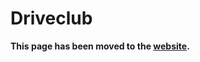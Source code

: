 # Driveclub

**This page has been moved to the [website](https://illusion0001.github.io/patch).**

<!--


[Installation Guide](https://illusion0001.github.io/install-instructions/)

## 60 FPS Unlock (Work-In-Progress!)

Author: [illusion](https://twitter.com/illusion0002)

Timer is currently double speed.

- [ ] Find dynamic timestep from Motorstorm PS3 or Driveclub VR titles. (requires brute forcing, how-to in patch comments, contact me on discord if you managed to get the game speed + sound pitch run at half speed globally.)

In file `eboot.bin`

<details>
<summary>Code 1.28 (Click to Expand)</summary>

```
# fliprate
44 89 F6 E8 C2 B0 FF FF

31 F6 90 E8 C2 B0 FF FF

# min timestep
EC 51 B8 1E 85 EB A1 3F 89 88 08 3D 89 88 08 3D 89 88 08 3D

EC 51 B8 1E 85 EB A1 3F 89 88 88 3C 89 88 88 3C 89 88 88 3C

# notes for anyone wanting to help solve dynamic timestep
#
# game speed is 1.0f or 00 00 80 3f, on PS3 titles, one of the float controlls game and sound speed.
1.0f = 00 00 80 3f
0.5f = 00 00 00 3f
# there's over 10k results and replacing all is not an option
# if anyone has a better solution for patching bin
# via a patch file would be greatly appreciated.
# hex edit suck for brute forcing like this.
# Motorstorm®: APOCALYPSE Singleplayer Demo [NPEA90090]
# PPU-afb6e2e47e170711041775e0280707e503469d85:
#  - [ bef32, 0x001d7238, 0.5 ] # game+sound pitch scale.
                                # byte that controls timestep + delta time
                                # is right next to this one in memory,
                                # hope it's the same here on driveclub.
                                # mem address on ps3 350E36C4 (CE: 0x3350E36C4)
# PS3 mem layout for gametime
# 3F 80 00 00 00 00 00 02 00 00 00 00 01 01 00 00 00 00 00 00 00 00 00 00
# ^                    ^            ^
# |                    |            |
# |                    |            |
# Game speed           |            |
#                      min timestep |
#                                   |
#                                   delta time (flip this to 1)
#                                                              
```

</details>
